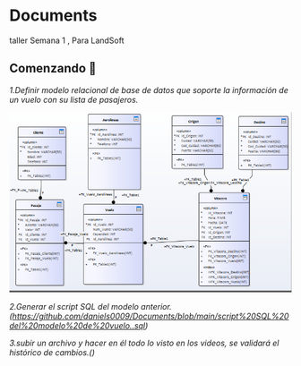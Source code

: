 # Documents
taller Semana 1 , Para LandSoft


## Comenzando 🚀
_1.Definir modelo relacional de base de datos que soporte la información de un vuelo con su lista de pasajeros._

![Modelo](Modelo.PNG)


_2.Generar el script SQL del modelo anterior. (https://github.com/daniels0009/Documents/blob/main/script%20SQL%20del%20modelo%20de%20vuelo..sql)_


_3.subir un archivo y hacer en él todo lo visto en los videos, se validará el histórico de cambios.()_
